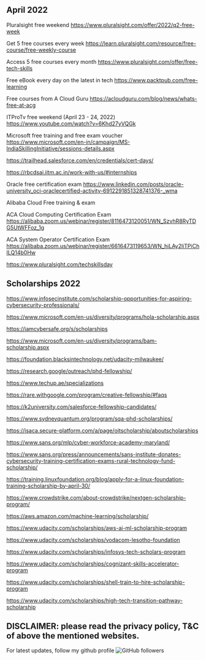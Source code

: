 April 2022
-------------------------------------

Pluralsight free weekend https://www.pluralsight.com/offer/2022/q2-free-week

Get 5 free courses every week https://learn.pluralsight.com/resource/free-course/free-weekly-course

Access 5 free courses every month https://www.pluralsight.com/offer/free-tech-skills

Free eBook every day on the latest in tech https://www.packtpub.com/free-learning

Free courses from A Cloud Guru https://acloudguru.com/blog/news/whats-free-at-acg

ITProTv free weekend (April 23 - 24, 2022) https://www.youtube.com/watch?v=6Khd27yVQGk

Microsoft free training and free exam voucher https://www.microsoft.com/en-in/campaign/MS-IndiaSkillingInitiative/sessions-details.aspx 

https://trailhead.salesforce.com/en/credentials/cert-days/

https://rbcdsai.iitm.ac.in/work-with-us/#internships

Oracle free certification exam https://www.linkedin.com/posts/oracle-university_oci-oraclecertified-activity-6912291851328741376-_wma

Alibaba Cloud Free training & exam 

ACA Cloud Computing Certification Exam https://alibaba.zoom.us/webinar/register/8116473120051/WN_SzvhR8RyTDG5UtWFFoz_1g  

ACA System Operator Certification Exam https://alibaba.zoom.us/webinar/register/6616473119653/WN_hiLAy2liTPiChILQ14b0Hw

https://www.pluralsight.com/techskillsday

Scholarships 2022
-----------------------------
https://www.infosecinstitute.com/scholarship-opportunities-for-aspiring-cybersecurity-professionals/
  
https://www.microsoft.com/en-us/diversity/programs/hola-scholarship.aspx

https://iamcybersafe.org/s/scholarships

https://www.microsoft.com/en-us/diversity/programs/bam-scholarship.aspx

https://foundation.blacksintechnology.net/udacity-milwaukee/

https://research.google/outreach/phd-fellowship/

https://www.techup.ae/specializations

https://rare.withgoogle.com/program/creative-fellowship/#faqs

https://k2university.com/salesforce-fellowship-candidates/

https://www.sydneyquantum.org/program/sqa-phd-scholarships/

https://isaca.secure-platform.com/a/page/oitscholarship/aboutscholarships

https://www.sans.org/mlp/cyber-workforce-academy-maryland/

https://www.sans.org/press/announcements/sans-institute-donates-cybersecurity-training-certification-exams-rural-technology-fund-scholarship/

https://training.linuxfoundation.org/blog/apply-for-a-linux-foundation-training-scholarship-by-april-30/

https://www.crowdstrike.com/about-crowdstrike/nextgen-scholarship-program/

https://aws.amazon.com/machine-learning/scholarship/


https://www.udacity.com/scholarships/aws-ai-ml-scholarship-program

https://www.udacity.com/scholarships/vodacom-lesotho-foundation

https://www.udacity.com/scholarships/infosys-tech-scholars-program

https://www.udacity.com/scholarships/cognizant-skills-accelerator-program

https://www.udacity.com/scholarships/shell-train-to-hire-scholarship-program

https://www.udacity.com/scholarships/high-tech-transition-pathway-scholarship

DISCLAIMER: please read the privacy policy, T&C of above the mentioned websites.
--------------------------------------------------------------------------------------
For latest updates, follow my github profile <img alt="GitHub followers" src="https://img.shields.io/github/followers/josepraveen?style=social"> 



